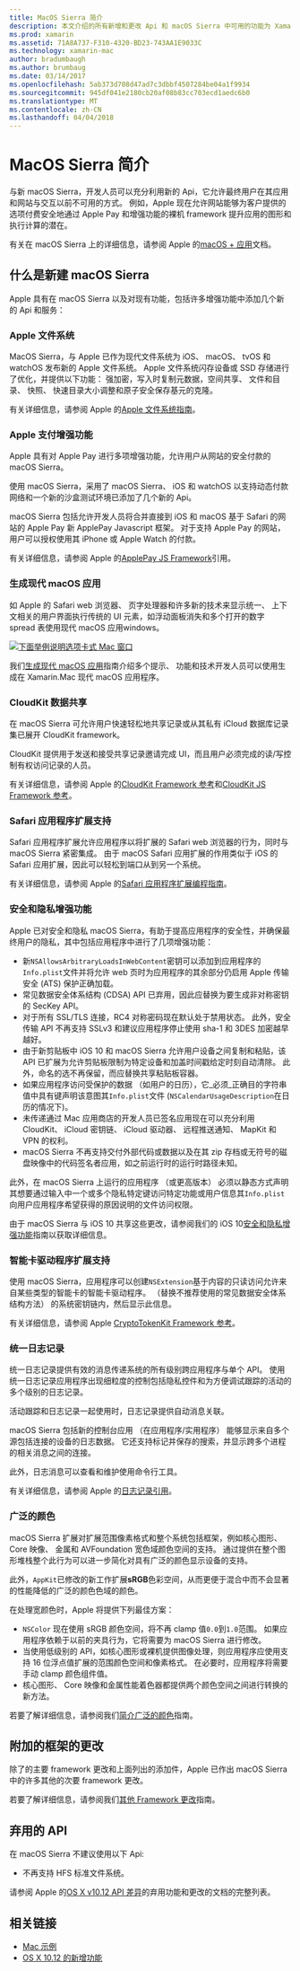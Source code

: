 ```yaml
---
title: MacOS Sierra 简介
description: 本文介绍的所有新增和更改 Api 和 macOS Sierra 中可用的功能为 Xamarin.Mac 开发人员。
ms.prod: xamarin
ms.assetid: 71A8A737-F310-4320-BD23-743AA1E9033C
ms.technology: xamarin-mac
author: bradumbaugh
ms.author: brumbaug
ms.date: 03/14/2017
ms.openlocfilehash: 5ab373d708d47ad7c3dbbf4507284be04a1f9934
ms.sourcegitcommit: 945df041e2180cb20af08b83cc703ecd1aedc6b0
ms.translationtype: MT
ms.contentlocale: zh-CN
ms.lasthandoff: 04/04/2018
---
```

# <a name="introduction-to-macos-sierra"></a>MacOS Sierra 简介

与新 macOS Sierra，开发人员可以充分利用新的 Api，它允许最终用户在其应用和网站与交互以前不可用的方式。 例如，Apple 现在允许网站能够为客户提供的选项付费安全地通过 Apple Pay 和增强功能的裸机 framework 提升应用的图形和执行计算的潜在。 

有关在 macOS Sierra 上的详细信息，请参阅 Apple 的[macOS + 应用](https://developer.apple.com/macos/)文档。

<a name="Whats-New-in-macOS-Sierra" />

## <a name="whats-new-in-macos-sierra"></a>什么是新建 macOS Sierra

Apple 具有在 macOS Sierra 以及对现有功能，包括许多增强功能中添加几个新的 Api 和服务：

<a name="Apple-File-System" />

### <a name="apple-file-system"></a>Apple 文件系统

MacOS Sierra，与 Apple 已作为现代文件系统为 iOS、 macOS、 tvOS 和 watchOS 发布新的 Apple 文件系统。 Apple 文件系统闪存设备或 SSD 存储进行了优化，并提供以下功能： 强加密，写入时复制元数据，空间共享、 文件和目录、 快照、 快速目录大小调整和原子安全保存基元的克隆。

有关详细信息，请参阅 Apple 的[Apple 文件系统指南](https://developer.apple.com/library/prerelease/content/documentation/FileManagement/Conceptual/APFS_Guide/Introduction/Introduction.html#//apple_ref/doc/uid/TP40016999)。

<a name="Apple-Pay-Enhancements" />

### <a name="apple-pay-enhancements"></a>Apple 支付增强功能

Apple 具有对 Apple Pay 进行多项增强功能，允许用户从网站的安全付款的 macOS Sierra。

使用 macOS Sierra，采用了 macOS Sierra、 iOS 和 watchOS 以支持动态付款网络和一个新的沙盒测试环境已添加了几个新的 Api。

macOS Sierra 包括允许开发人员将合并直接到 iOS 和 macOS 基于 Safari 的网站的 Apple Pay 新 ApplePay Javascript 框架。 对于支持 Apple Pay 的网站，用户可以授权使用其 iPhone 或 Apple Watch 的付款。

有关详细信息，请参阅 Apple 的[ApplePay JS Framework](https://developer.apple.com/reference/applepayjs)引用。

<a name="Building-Modern-macOS-Apps" />

### <a name="building-modern-macos-apps"></a>生成现代 macOS 应用

如 Apple 的 Safari web 浏览器、 页字处理器和许多新的技术来显示统一、 上下文相关的用户界面执行传统的 UI 元素，如浮动面板消失和多个打开的数字 spread 表使用现代 macOS 应用windows。

[![下面举例说明选项卡式 Mac 窗口](images/content08.png)](images/content08.png#lightbox)

我们[生成现代 macOS 应用](~/mac/platform/introduction-to-macos-sierra/modern-cocoa-apps.md)指南介绍多个提示、 功能和技术开发人员可以使用生成在 Xamarin.Mac 现代 macOS 应用程序。

<a name="CloudKit-Data-Sharing" />

### <a name="cloudkit-data-sharing"></a>CloudKit 数据共享

在 macOS Sierra 可允许用户快速轻松地共享记录或从其私有 iCloud 数据库记录集已展开 CloudKit framework。

CloudKit 提供用于发送和接受共享记录邀请完成 UI，而且用户必须完成的读/写控制有权访问记录的人员。

有关详细信息，请参阅 Apple 的[CloudKit Framework 参考](https://developer.apple.com/reference/clockkit)和[CloudKit JS Framework 参考](https://developer.apple.com/reference/cloudkitjs)。

<a name="Safari-App-Extensions-Support" />

### <a name="safari-app-extensions-support"></a>Safari 应用程序扩展支持

Safari 应用程序扩展允许应用程序以将扩展的 Safari web 浏览器的行为，同时与 macOS Sierra 紧密集成。 由于 macOS Safari 应用扩展的作用类似于 iOS 的 Safari 应用扩展，因此可以轻松到端口从到另一个系统。

有关详细信息，请参阅 Apple 的[Safari 应用程序扩展编程指南](https://developer.apple.com/library/prerelease/content/documentation/NetworkingInternetWeb/Conceptual/SafariAppExtension_PG/index.html#//apple_ref/doc/uid/TP40017319)。

<a name="Security-and-Privacy-Enhancements" />

### <a name="security-and-privacy-enhancements"></a>安全和隐私增强功能

Apple 已对安全和隐私 macOS Sierra，有助于提高应用程序的安全性，并确保最终用户的隐私，其中包括应用程序中进行了几项增强功能：

- 新`NSAllowsArbitraryLoadsInWebContent`密钥可以添加到应用程序的`Info.plist`文件并将允许 web 页时为应用程序的其余部分仍启用 Apple 传输安全 (ATS) 保护正确加载。
- 常见数据安全体系结构 (CDSA) API 已弃用，因此应替换为要生成非对称密钥的 SecKey API。
- 对于所有 SSL/TLS 连接，RC4 对称密码现在默认处于禁用状态。 此外，安全传输 API 不再支持 SSLv3 和建议应用程序停止使用 sha-1 和 3DES 加密越早越好。
- 由于新剪贴板中 iOS 10 和 macOS Sierra 允许用户设备之间复制和粘贴，该 API 已扩展为允许剪贴板限制为特定设备和加盖时间戳给定时刻自动清除。 此外，命名的选不再保留，而应替换共享粘贴板容器。
- 如果应用程序访问受保护的数据 （如用户的日历），它_必须_正确目的字符串值中具有键声明该意图其`Info.plist`文件 (`NSCalendarUsageDescription`在日历的情况下)。
- 未传递通过 Mac 应用商店的开发人员已签名应用现在可以充分利用 CloudKit、 iCloud 密钥链、 iCloud 驱动器、 远程推送通知、 MapKit 和 VPN 的权利。
- macOS Sierra 不再支持交付外部代码或数据以及在其 zip 存档或无符号的磁盘映像中的代码签名者应用，如之前运行时的运行时路径未知。

此外，在 macOS Sierra 上运行的应用程序 （或更高版本） 必须以静态方式声明其想要通过输入中一个或多个隐私特定键访问特定功能或用户信息其`Info.plist`向用户应用程序希望获得的原因说明的文件访问权限。

由于 macOS Sierra 与 iOS 10 共享这些更改，请参阅我们的 iOS 10[安全和隐私增强功能](~/ios/app-fundamentals/security-privacy.md)指南以获取详细信息。

<a name="Smart-Card-Driver-Extension-Support" />

### <a name="smart-card-driver-extension-support"></a>智能卡驱动程序扩展支持

使用 macOS Sierra，应用程序可以创建`NSExtension`基于内容的只读访问允许来自某些类型的智能卡的智能卡驱动程序。 （替换不推荐使用的常见数据安全体系结构方法） 的系统密钥链内，然后显示此信息。

有关详细信息，请参阅 Apple [CryptoTokenKit Framework 参考](https://developer.apple.com/reference/cryptotokenkit)。

<a name="Unified-Logging" />

### <a name="unified-logging"></a>统一日志记录

统一日志记录提供有效的消息传递系统的所有级别跨应用程序与单个 API。 使用统一日志记录应用程序出现细粒度的控制包括隐私控件和为方便调试跟踪的活动的多个级别的日志记录。 

活动跟踪和日志记录一起使用时，日志记录提供自动消息关联。

macOS Sierra 包括新的控制台应用 （在应用程序/实用程序） 能够显示来自多个源包括连接的设备的日志数据。 它还支持标记并保存的搜索，并显示跨多个进程的相关消息之间的连接。

此外，日志消息可以查看和维护使用命令行工具。

有关详细信息，请参阅 Apple 的[日志记录引用](https://developer.apple.com/reference/os/1891852-logging)。

<a name="Wide-Color" />

### <a name="wide-color"></a>广泛的颜色

macOS Sierra 扩展对扩展范围像素格式和整个系统包括框架，例如核心图形、 Core 映像、 金属和 AVFoundation 宽色域颜色空间的支持。 通过提供在整个图形堆栈整个此行为可以进一步简化对具有广泛的颜色显示设备的支持。

此外，`AppKit`已修改的新工作扩展**sRGB**色彩空间，从而更便于混合中而不会显著的性能降低的广泛的颜色色域的颜色。

在处理宽颜色时，Apple 将提供下列最佳方案：

- `NSColor` 现在使用 sRGB 颜色空间，将不再 clamp 值`0.0`到`1.0`范围。 如果应用程序依赖于以前的夹具行为，它将需要为 macOS Sierra 进行修改。
- 当使用低级别的 API，如核心图形或裸机提供图像处理，则应用程序应使用支持 16 位浮点值扩展的范围颜色空间和像素格式。 在必要时，应用程序将需要手动 clamp 颜色组件值。
- 核心图形、 Core 映像和金属性能着色器都提供两个颜色空间之间进行转换的新方法。

若要了解详细信息，请参阅我们[简介广泛的颜色](~/ios/platform/wide-color.md)指南。

<a name="Additional-Framework-Changes" />

## <a name="additional-framework-changes"></a>附加的框架的更改

除了的主要 framework 更改和上面列出的添加件，Apple 已作出 macOS Sierra 中的许多其他的次要 framework 更改。

若要了解详细信息，请参阅我们[其他 Framework 更改](~/mac/platform/introduction-to-macos-sierra/additional-framework-changes.md)指南。

<a name="Deprecated-APIs" />

## <a name="deprecated-apis"></a>弃用的 API

在 macOS Sierra 不建议使用以下 Api:

- 不再支持 HFS 标准文件系统。

请参阅 Apple 的[OS X v10.12 API 差异](https://developer.apple.com/library/prerelease/content/releasenotes/Miscellaneous/APIDiffsMacOS10_12/index.html)的弃用功能和更改的文档的完整列表。

## <a name="related-links"></a>相关链接

- [Mac 示例](https://developer.xamarin.com/samples/mac/)
- [OS X 10.12 的新增功能](https://developer.apple.com/library/prerelease/content/releasenotes/MacOSX/WhatsNewInOSX/Articles/OSXv10.html#//apple_ref/doc/uid/TP40017145-SW1)
